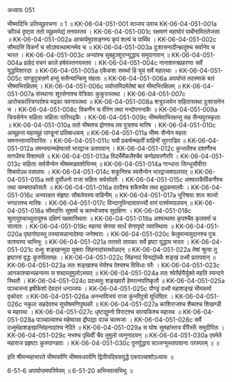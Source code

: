 अध्यायः 051

भीष्मादिभिः प्रतिव्यूहरचना ॥ 1 ॥
KK-06-04-051-001	सञ्जय उवाच 
KK-06-04-051-001a	क्रौञ्चं दृष्ट्वा ततो व्यूहमभेद्यं तनयस्तव ।
KK-06-04-051-001c	रक्षमाणं महाघोरं पार्थेनामिततेजसा ॥
KK-06-04-051-002a	आचार्यमुपसङ्गम्य कृपं शल्यं च पार्थिव ।
KK-06-04-051-002c	सौमदत्तिं विकर्णं च सोऽश्वत्थामानमेव च ॥
KK-06-04-051-003a	दुःशासनादीन्भ्रातॄंश्च सर्वानेव च भारत ।
KK-06-04-051-003c	अन्यांश्च सुबहूञ्शूरान्युद्धाय समुपागतान् ॥
KK-06-04-051-004a	प्राहेदं वचनं काले हर्षयंस्तनयस्तव ।
KK-06-04-051-004c	नानाशस्त्रप्रहरणाः सर्वे युद्धविशारदाः ॥
KK-06-04-051-005a	एकैकशः समर्था हि यूयं सर्वे महारथाः ।
KK-06-04-051-005c	पाण्डुपुत्रान्रणे हन्तुं ससैन्यान्किमु संहताः ॥
KK-06-04-051-006a	अपर्याप्तं तदस्माकं बलं भीष्माभिरक्षितम् ।
KK-06-04-051-006c	पर्याप्तमिदमेतेषां बलं भीमाभिरक्षितम् ॥
KK-06-04-051-007a	संस्थानाः शूरसेनाश्च वेत्रिकाः कुकुरास्तथा ।
KK-06-04-051-007c	आरोचकास्त्रिगर्ताश्च मद्रका यवनास्तथा ॥
KK-06-04-051-008a	शत्रुञ्जयेन सहितास्तथा दुःशासनेन च ।
KK-06-04-051-008c	विकर्णेन च वीरेण तथा नन्दोपनन्दकैः ॥
KK-06-04-051-009a	चित्रसेनेन सहिताः सहिताः पारिभद्रकैः ।
KK-06-04-051-009c	भीष्ममेवाभिरक्षन्तु सह सैन्यपुरस्कृताः ॥
KK-06-04-051-010a	ततो भीष्मश्च द्रोणश्च तव पुत्राश्च मारिष ।
KK-06-04-051-010c	अव्यूहन्त महाव्यूहं पाण्डूनां प्रतिबाधकम् ॥
KK-06-04-051-011a	भीष्मः सैन्येन महता समनन्तात्परिवारितः ।
KK-06-04-051-011c	ययौ प्रकर्षन्महतीं वाहिनीं सुरराडिव ॥
KK-06-04-051-012a	तमन्वयान्महेष्वासो भारद्वाजः प्रतापवान् ।
KK-06-04-051-012c	कुन्तलैश्च दशार्णैश्च मागधैश्च विशाम्पते ॥
KK-06-04-051-013a	विदर्भैर्मेकलैश्चैव कर्णप्रावरणैरपि ।
KK-06-04-051-013c	सहिताः सर्वसैन्येन भीष्ममाहवशोभिनम् ॥
KK-06-04-051-014a	गान्धाराः सिन्धुसौवीराः शिबयोऽथ वसातयः ।
KK-06-04-051-014c	शकुनिश्च स्वसैन्येन भारद्वाजमपालयत् ॥
KK-06-04-051-015a	ततो दुर्योधनो राजा सहितः सर्वसोदरैः ।
KK-06-04-051-015c	अश्वातकैर्विकर्णैश्च तथा चाम्बष्ठकोसलैः ॥
KK-06-04-051-016a	दरदैश्च शकैश्चैव तथा क्षुद्रकमालवैः ।
KK-06-04-051-016c	अभ्यरक्षत संहृष्टः सौबलेयस्य वाहिनीम् ॥
KK-06-04-051-017a	भूरिश्रवाः शलः शल्यो भगदत्तश्च मारिषः ।
KK-06-04-051-017c	विन्दानुविन्दावावन्त्यौ वामं पार्श्वमपालयन् ॥
KK-06-04-051-018a	सौमदत्तिः सुशर्मा च काम्भोजश्च सुदक्षिणः ।
KK-06-04-051-018c	श्रुतायुश्चाच्युतायुश्च दक्षिणं पक्षमास्थिताः ॥
KK-06-04-051-019a	अश्वत्थामा कृपश्चैव कृतवर्मा च सात्वतः ।
KK-06-04-051-019c	महत्या सेनया सार्धं सेनापृष्टे व्यवस्थिताः ॥
KK-06-04-051-020a	पृष्ठगोपास्तु तस्यासन्नानादेश्या जनेश्वराः । 
KK-06-04-051-020c	केतुमान्वसुदानश्च पुत्रः काश्यस्य चाभिभूः ॥
KK-06-04-051-021a	ततस्ते तावकाः सर्वे हृष्टा युद्धाय भारत ।
KK-06-04-051-021c	दध्मुः शङ्खान्मुदा युक्ताः सिंहनादांस्तथोन्नदन् ॥
KK-06-04-051-022a	तेषां श्रुत्वा तु हृष्टानां वृद्धः कुरुपितामहः ।
KK-06-04-051-022c	सिंहनादं विनद्योच्चैः शङ्खं दध्मौ प्रतापवान् ॥
KK-06-04-051-023a	ततः शङ्खाश्च भेर्यश्च पेश्यश्च विविधाः परैः ।
KK-06-04-051-023c	आनकाश्चाभ्यहन्यन्त स शब्दस्तुमुलोऽभवत् ॥
KK-06-04-051-024a	ततः श्वेतैर्हयैर्युक्ते महति स्यन्दने स्थितौ ।
KK-06-04-051-024c	प्रदध्मतुः शङ्खवरौ हेमरत्नपरिष्कृतौ ॥
KK-06-04-051-025a	पाञ्चजन्यं हृषीकेशो देवदत्तं धनञ्जयः ।
KK-06-04-051-025c	पौण्ड्रं दध्मौ महाशङ्खं भीमकर्मा वृकोदरः ॥
KK-06-04-051-026a	अनन्तविजयं राजा कुन्तीपुत्रो युधिष्ठिरः ।
KK-06-04-051-026c	नकुलः सहदेवश्च सुघोषमणिपुष्पकौ ॥
KK-06-04-051-027a	काशिराजश्च शैब्यश्च शिखण्डी च महारथः ।
KK-06-04-051-027c	धृष्टद्युम्नो विराटश्च सात्यकिश्च महारथः ॥
KK-06-04-051-028a	पाञ्चाल्याश्च महेष्वासा द्रौपद्याः पञ्च चात्मजाः ।
KK-06-04-051-028c	सर्वे दध्मुर्महाशङ्खान्सिंहनादांश्च नेदिरे ॥
KK-06-04-051-029a	स घोषः सुमहांस्तत्र वीरैस्तैः समुदीरितः ।
KK-06-04-051-029c	नभश्च पृथिवीं चैव तुमुलो व्यनुनादयन् ॥
KK-06-04-051-030a	एवमेते महाराज प्रहृष्टाः कुरुपाण्डवाः ।
KK-06-04-051-030c	पुनर्युद्धाय सञ्जग्मुस्तापयानाः परस्परम् ॥ ॥

इति श्रीमन्महाभारते भीष्मपर्वणि भीष्मवधपर्वणि द्वितीयदिवसयुद्धे एकपञ्चाशोऽध्यायः ॥

6-51-6 अपर्याप्तमपरिमेयम् ॥ 6-51-20 अभिभवत्यभिभूः ॥
